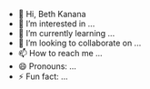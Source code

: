 - 👋 Hi, Beth Kanana
- 👀 I’m interested in ...
- 🌱 I’m currently learning ...
- 💞️ I’m looking to collaborate on ...
- 📫 How to reach me ...
- 😄 Pronouns: ...
- ⚡ Fun fact: ...

<!---
bkanana/bkanana is a ✨ special ✨ repository because its `README.md` (this file) appears on your GitHub profile.
You can click the Preview link to take a look at your changes.
--->
